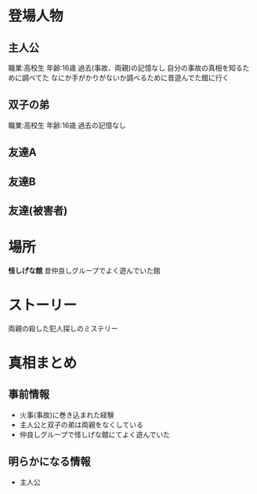 # 登場人物
## 主人公
職業:高校生
年齢:16歳
過去(事故、両親)の記憶なし
自分の事故の真相を知るために調べてた
なにか手がかりがないか調べるために昔遊んでた館に行く
## 双子の弟
職業:高校生
年齢:16歳
過去の記憶なし
## 友達A

## 友達B

## 友達(被害者)

# 場所
**怪しげな館**
	昔仲良しグループでよく遊んでいた館
# ストーリー
両親の殺した犯人探しのミステリー
# 真相まとめ
## 事前情報
* 火事(事故)に巻き込まれた経験
* 主人公と双子の弟は両親をなくしている
* 仲良しグループで怪しげな館にてよく遊んでいた
## 明らかになる情報
* 主人公